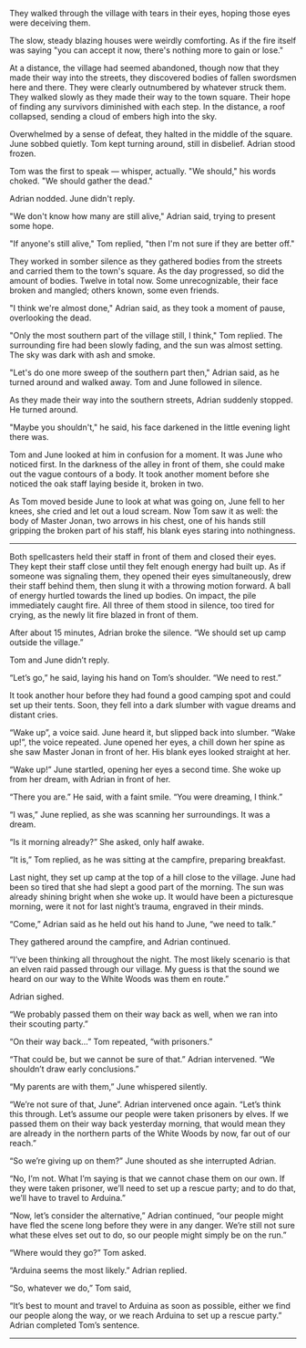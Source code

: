 They walked through the village with tears in their eyes, hoping those eyes were deceiving them.

The slow, steady blazing houses were weirdly comforting. As if the fire itself was saying "you can accept it now, there's nothing more to gain or lose."

At a distance, the village had seemed abandoned, though now that they made their way into the streets, they discovered bodies of fallen swordsmen here and there. They were clearly outnumbered by whatever struck them. They walked slowly as they made their way to the town square. Their hope of finding any survivors diminished with each step. In the distance, a roof collapsed, sending a cloud of embers high into the sky.

Overwhelmed by a sense of defeat, they halted in the middle of the square. June sobbed quietly. Tom kept turning around, still in disbelief. Adrian stood frozen.

Tom was the first to speak — whisper, actually. "We should," his words choked. "We should gather the dead."

Adrian nodded. June didn't reply.

"We don't know how many are still alive," Adrian said, trying to present some hope.

"If anyone's still alive," Tom replied, "then I'm not sure if they are better off."

They worked in somber silence as they gathered bodies from the streets and carried them to the town's square. As the day progressed, so did the amount of bodies. Twelve in total now. Some unrecognizable, their face broken and mangled; others known, some even friends.

"I think we're almost done," Adrian said, as they took a moment of pause, overlooking the dead.

"Only the most southern part of the village still, I think," Tom replied. The surrounding fire had been slowly fading, and the sun was almost setting. The sky was dark with ash and smoke.

"Let's do one more sweep of the southern part then," Adrian said, as he turned around and walked away. Tom and June followed in silence.

As they made their way into the southern streets, Adrian suddenly stopped. He turned around.

"Maybe you shouldn't," he said, his face darkened in the little evening light there was.

Tom and June looked at him in confusion for a moment. It was June who noticed first. In the darkness of the alley in front of them, she could make out the vague contours of a body. It took another moment before she noticed the oak staff laying beside it, broken in two.

As Tom moved beside June to look at what was going on, June fell to her knees, she cried and let out a loud scream. Now Tom saw it as well: the body of Master Jonan, two arrows in his chest, one of his hands still gripping the broken part of his staff, his blank eyes staring into nothingness.

---

Both spellcasters held their staff in front of them and closed their eyes. They kept their staff close until they felt enough energy had built up. As if someone was signaling them, they opened their eyes simultaneously, drew their staff behind them, then slung it with a throwing motion forward. A ball of energy hurtled towards the lined up bodies. On impact, the pile immediately caught fire. All three of them stood in silence, too tired for crying, as the newly lit fire blazed in front of them.

After about 15 minutes, Adrian broke the silence. “We should set up camp outside the village.”

Tom and June didn’t reply.

“Let’s go,” he said, laying his hand on Tom’s shoulder. “We need to rest.”

It took another hour before they had found a good camping spot and could set up their tents. Soon, they fell into a dark slumber with vague dreams and distant cries.

“Wake up”, a voice said. June heard it, but slipped back into slumber. “Wake up!”, the voice repeated. June opened her eyes, a chill down her spine as she saw Master Jonan in front of her. His blank eyes looked straight at her.

“Wake up!” June startled, opening her eyes a second time. She woke up from her dream, with Adrian in front of her.

“There you are.” He said, with a faint smile. “You were dreaming, I think.”

“I was,” June replied, as she was scanning her surroundings. It was a dream.

“Is it morning already?” She asked, only half awake.

“It is,” Tom replied, as he was sitting at the campfire, preparing breakfast.

Last night, they set up camp at the top of a hill close to the village. June had been so tired that she had slept a good part of the morning. The sun was already shining bright when she woke up. It would have been a picturesque morning, were it not for last night’s trauma, engraved in their minds.

“Come,” Adrian said as he held out his hand to June, “we need to talk.”

They gathered around the campfire, and Adrian continued.

“I’ve been thinking all throughout the night. The most likely scenario is that an elven raid passed through our village. My guess is that the sound we heard on our way to the White Woods was them en route.”

Adrian sighed.

“We probably passed them on their way back as well, when we ran into their scouting party.”

“On their way back…” Tom repeated, “with prisoners.”

“That could be, but we cannot be sure of that.” Adrian intervened. “We shouldn’t draw early conclusions.”

“My parents are with them,” June whispered silently.

“We’re not sure of that, June”. Adrian intervened once again. “Let’s think this through. Let’s assume our people were taken prisoners by elves. If we passed them on their way back yesterday morning, that would mean they are already in the northern parts of the White Woods by now, far out of our reach.”

“So we’re giving up on them?” June shouted as she interrupted Adrian.

“No, I’m not. What I’m saying is that we cannot chase them on our own. If they were taken prisoner, we’ll need to set up a rescue party; and to do that, we’ll have to travel to Arduina.”

“Now, let’s consider the alternative,” Adrian continued, “our people might have fled the scene long before they were in any danger. We’re still not sure what these elves set out to do, so our people might simply be on the run.”

“Where would they go?” Tom asked.

“Arduina seems the most likely.” Adrian replied.

“So, whatever we do,” Tom said,

“It’s best to mount and travel to Arduina as soon as possible, either we find our people along the way, or we reach Arduina to set up a rescue party.” Adrian completed Tom’s sentence.

---